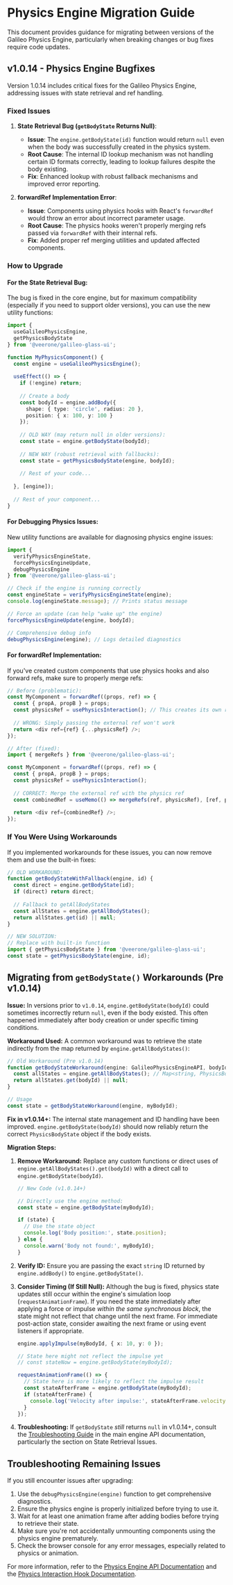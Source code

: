 # Physics Engine Migration Guide

This document provides guidance for migrating between versions of the Galileo Physics Engine, particularly when breaking changes or bug fixes require code updates.

## v1.0.14 - Physics Engine Bugfixes

Version 1.0.14 includes critical fixes for the Galileo Physics Engine, addressing issues with state retrieval and ref handling.

### Fixed Issues

1. **State Retrieval Bug (`getBodyState` Returns Null)**:
   - **Issue**: The `engine.getBodyState(id)` function would return `null` even when the body was successfully created in the physics system.
   - **Root Cause**: The internal ID lookup mechanism was not handling certain ID formats correctly, leading to lookup failures despite the body existing.
   - **Fix**: Enhanced lookup with robust fallback mechanisms and improved error reporting.

2. **forwardRef Implementation Error**:
   - **Issue**: Components using physics hooks with React's `forwardRef` would throw an error about incorrect parameter usage.
   - **Root Cause**: The physics hooks weren't properly merging refs passed via `forwardRef` with their internal refs.
   - **Fix**: Added proper ref merging utilities and updated affected components.

### How to Upgrade

#### For the State Retrieval Bug:

The bug is fixed in the core engine, but for maximum compatibility (especially if you need to support older versions), you can use the new utility functions:

```typescript
import { 
  useGalileoPhysicsEngine, 
  getPhysicsBodyState 
} from '@veerone/galileo-glass-ui';

function MyPhysicsComponent() {
  const engine = useGalileoPhysicsEngine();
  
  useEffect(() => {
    if (!engine) return;
    
    // Create a body
    const bodyId = engine.addBody({
      shape: { type: 'circle', radius: 20 },
      position: { x: 100, y: 100 }
    });
    
    // OLD WAY (may return null in older versions):
    const state = engine.getBodyState(bodyId);
    
    // NEW WAY (robust retrieval with fallbacks):
    const state = getPhysicsBodyState(engine, bodyId);
    
    // Rest of your code...
    
  }, [engine]);
  
  // Rest of your component...
}
```

#### For Debugging Physics Issues:

New utility functions are available for diagnosing physics engine issues:

```typescript
import { 
  verifyPhysicsEngineState, 
  forcePhysicsEngineUpdate,
  debugPhysicsEngine 
} from '@veerone/galileo-glass-ui';

// Check if the engine is running correctly
const engineState = verifyPhysicsEngineState(engine);
console.log(engineState.message); // Prints status message

// Force an update (can help "wake up" the engine)
forcePhysicsEngineUpdate(engine, bodyId);

// Comprehensive debug info
debugPhysicsEngine(engine); // Logs detailed diagnostics
```

#### For forwardRef Implementation:

If you've created custom components that use physics hooks and also forward refs, make sure to properly merge refs:

```typescript
// Before (problematic):
const MyComponent = forwardRef((props, ref) => {
  const { propA, propB } = props;
  const physicsRef = usePhysicsInteraction(); // This creates its own ref
  
  // WRONG: Simply passing the external ref won't work
  return <div ref={ref} {...physicsRef} />;
});

// After (fixed):
import { mergeRefs } from '@veerone/galileo-glass-ui';

const MyComponent = forwardRef((props, ref) => {
  const { propA, propB } = props;
  const physicsRef = usePhysicsInteraction();
  
  // CORRECT: Merge the external ref with the physics ref
  const combinedRef = useMemo(() => mergeRefs(ref, physicsRef), [ref, physicsRef]);
  
  return <div ref={combinedRef} />;
});
```

### If You Were Using Workarounds

If you implemented workarounds for these issues, you can now remove them and use the built-in fixes:

```typescript
// OLD WORKAROUND:
function getBodyStateWithFallback(engine, id) {
  const direct = engine.getBodyState(id);
  if (direct) return direct;
  
  // Fallback to getAllBodyStates
  const allStates = engine.getAllBodyStates();
  return allStates.get(id) || null;
}

// NEW SOLUTION:
// Replace with built-in function
import { getPhysicsBodyState } from '@veerone/galileo-glass-ui';
const state = getPhysicsBodyState(engine, id);
```

## Migrating from `getBodyState()` Workarounds (Pre v1.0.14)

**Issue:** In versions prior to `v1.0.14`, `engine.getBodyState(bodyId)` could sometimes incorrectly return `null`, even if the body existed. This often happened immediately after body creation or under specific timing conditions.

**Workaround Used:** A common workaround was to retrieve the state indirectly from the map returned by `engine.getAllBodyStates()`:

```typescript
// Old Workaround (Pre v1.0.14)
function getBodyStateWorkaround(engine: GalileoPhysicsEngineAPI, bodyId: string): PhysicsBodyState | null {
  const allStates = engine.getAllBodyStates(); // Map<string, PhysicsBodyState>
  return allStates.get(bodyId) || null;
}

// Usage
const state = getBodyStateWorkaround(engine, myBodyId);
```

**Fix in v1.0.14+:** The internal state management and ID handling have been improved. `engine.getBodyState(bodyId)` should now reliably return the correct `PhysicsBodyState` object if the body exists.

**Migration Steps:**

1.  **Remove Workaround:** Replace any custom functions or direct uses of `engine.getAllBodyStates().get(bodyId)` with a direct call to `engine.getBodyState(bodyId)`.

    ```typescript
    // New Code (v1.0.14+)

    // Directly use the engine method:
    const state = engine.getBodyState(myBodyId);

    if (state) {
      // Use the state object
      console.log('Body position:', state.position);
    } else {
      console.warn('Body not found:', myBodyId);
    }
    ```

2.  **Verify ID:** Ensure you are passing the exact `string` ID returned by `engine.addBody()` to `engine.getBodyState()`.

3.  **Consider Timing (If Still Null):** Although the bug is fixed, physics state updates still occur within the engine's simulation loop (`requestAnimationFrame`). If you need the state immediately after applying a force or impulse *within the same synchronous block*, the state might not reflect that change until the next frame. For immediate post-action state, consider awaiting the next frame or using event listeners if appropriate.

    ```typescript
    engine.applyImpulse(myBodyId, { x: 10, y: 0 });

    // State here might not reflect the impulse yet
    // const stateNow = engine.getBodyState(myBodyId);

    requestAnimationFrame(() => {
      // State here is more likely to reflect the impulse result
      const stateAfterFrame = engine.getBodyState(myBodyId);
      if (stateAfterFrame) {
        console.log('Velocity after impulse:', stateAfterFrame.velocity);
      }
    });
    ```

4.  **Troubleshooting:** If `getBodyState` *still* returns `null` in v1.0.14+, consult the [Troubleshooting Guide](./engine-api.md#troubleshooting-guide) in the main engine API documentation, particularly the section on State Retrieval Issues.

## Troubleshooting Remaining Issues

If you still encounter issues after upgrading:

1. Use the `debugPhysicsEngine(engine)` function to get comprehensive diagnostics.
2. Ensure the physics engine is properly initialized before trying to use it.
3. Wait for at least one animation frame after adding bodies before trying to retrieve their state.
4. Make sure you're not accidentally unmounting components using the physics engine prematurely.
5. Check the browser console for any error messages, especially related to physics or animation.

For more information, refer to the [Physics Engine API Documentation](./engine-api.md) and the [Physics Interaction Hook Documentation](../hooks/physics-interaction.md). 